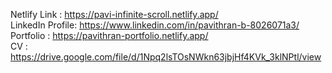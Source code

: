 Netlify Link : https://pavi-infinite-scroll.netlify.app/ </br>
LinkedIn Profile: https://www.linkedin.com/in/pavithran-b-8026071a3/ </br>
Portfolio : https://pavithran-portfolio.netlify.app/ </br>
CV : https://drive.google.com/file/d/1Npq2lsTOsNWkn63jbjHf4KVk_3klNPtl/view </br>

